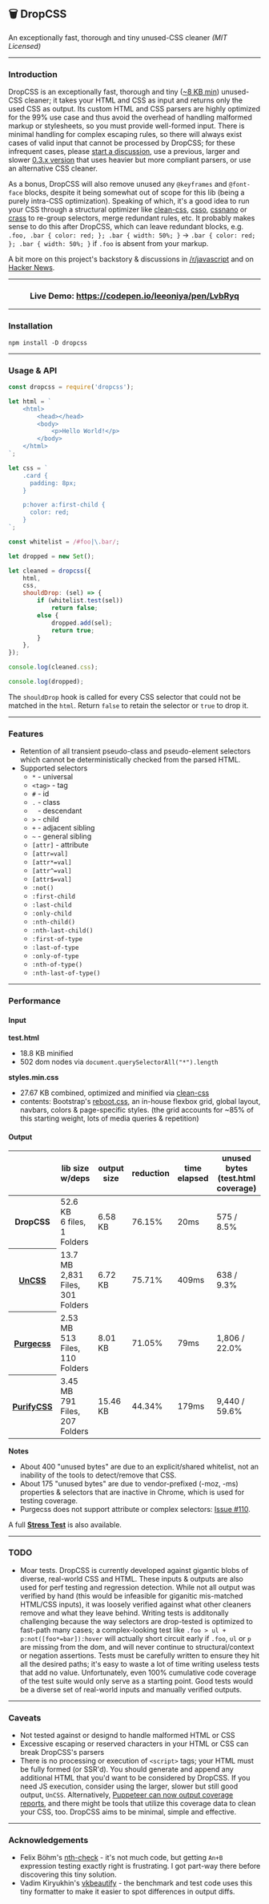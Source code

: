 ## 🗑 DropCSS

An exceptionally fast, thorough and tiny unused-CSS cleaner _(MIT Licensed)_

---
### Introduction

DropCSS is an exceptionally fast, thorough and tiny ([~8 KB min](https://github.com/leeoniya/dropcss/tree/master/dist/dropcss.min.js)) unused-CSS cleaner; it takes your HTML and CSS as input and returns only the used CSS as output. Its custom HTML and CSS parsers are highly optimized for the 99% use case and thus avoid the overhead of handling malformed markup or stylesheets, so you must provide well-formed input. There is minimal handling for complex escaping rules, so there will always exist cases of valid input that cannot be processed by DropCSS; for these infrequent cases, please [start a discussion](https://github.com/leeoniya/dropcss/issues), use a previous, larger and slower [0.3.x version](https://github.com/leeoniya/dropcss/releases) that uses heavier but more compliant parsers, or use an alternative CSS cleaner.

As a bonus, DropCSS will also remove unused any `@keyframes` and `@font-face` blocks, despite it being somewhat out of scope for this lib (being a purely intra-CSS optimization). Speaking of which, it's a good idea to run your CSS through a structural optimizer like [clean-css](https://github.com/jakubpawlowicz/clean-css), [csso](https://github.com/css/csso), [cssnano](https://github.com/cssnano/cssnano) or [crass](https://github.com/mattbasta/crass) to re-group selectors, merge redundant rules, etc. It probably makes sense to do this after DropCSS, which can leave redundant blocks, e.g. `.foo, .bar { color: red; }; .bar { width: 50%; }` -> `.bar { color: red; }; .bar { width: 50%; }` if `.foo` is absent from your markup.

A bit more on this project's backstory & discussions in [/r/javascript](https://old.reddit.com/r/javascript/comments/b3mcu8/dropcss_010_a_minimal_and_thorough_unused_css/) and on [Hacker News](https://news.ycombinator.com/item?id=19469080).

---
<h3 align="center">Live Demo: <a href="https://codepen.io/leeoniya/pen/LvbRyq">https://codepen.io/leeoniya/pen/LvbRyq</a></h3>

---
### Installation

```
npm install -D dropcss
```

---
### Usage & API

```js
const dropcss = require('dropcss');

let html = `
    <html>
        <head></head>
        <body>
            <p>Hello World!</p>
        </body>
    </html>
`;

let css = `
    .card {
      padding: 8px;
    }

    p:hover a:first-child {
      color: red;
    }
`;

const whitelist = /#foo|\.bar/;

let dropped = new Set();

let cleaned = dropcss({
    html,
    css,
    shouldDrop: (sel) => {
        if (whitelist.test(sel))
            return false;
        else {
            dropped.add(sel);
            return true;
        }
    },
});

console.log(cleaned.css);

console.log(dropped);
```

The `shouldDrop` hook is called for every CSS selector that could not be matched in the `html`. Return `false` to retain the selector or `true` to drop it.

---
### Features

- Retention of all transient pseudo-class and pseudo-element selectors which cannot be deterministically checked from the parsed HTML.
- Supported selectors
  - `*` - universal
  - `<tag>` - tag
  - `#` - id
  - `.` - class
  - ` ` - descendant
  - `>` - child
  - `+` - adjacent sibling
  - `~` - general sibling
  - `[attr]` - attribute
  - `[attr=val]`
  - `[attr*=val]`
  - `[attr^=val]`
  - `[attr$=val]`
  - `:not()`
  - `:first-child`
  - `:last-child`
  - `:only-child`
  - `:nth-child()`
  - `:nth-last-child()`
  - `:first-of-type`
  - `:last-of-type`
  - `:only-of-type`
  - `:nth-of-type()`
  - `:nth-last-of-type()`

---
### Performance

#### Input

**test.html**

- 18.8 KB minified
- 502 dom nodes via `document.querySelectorAll("*").length`

**styles.min.css**

- 27.67 KB combined, optimized and minified via [clean-css](https://github.com/jakubpawlowicz/clean-css)
- contents: Bootstrap's [reboot.css](https://github.com/twbs/bootstrap/blob/master/dist/css/bootstrap-reboot.css), an in-house flexbox grid, global layout, navbars, colors & page-specific styles. (the grid accounts for ~85% of this starting weight, lots of media queries & repetition)

#### Output

<table>
    <thead>
        <tr>
            <th></th>
            <th>lib size w/deps</th>
            <th>output size</th>
            <th>reduction</th>
            <th>time elapsed</th>
            <th>unused bytes (test.html coverage)</th>
        </tr>
    </thead>
    <tbody>
        <tr>
            <th><strong>DropCSS</strong></th>
            <td>
				52.6 KB<br>
				6 files, 1 Folders
            </td>
            <td>6.58 KB</td>
            <td>76.15%</td>
            <td>20ms</td>
            <td>575 / 8.5%</td>
        </tr>
        <tr>
            <th><a href="https://github.com/uncss/uncss">UnCSS</a></th>
            <td>
                13.7 MB<br>
                2,831 Files, 301 Folders
            </td>
            <td>6.72 KB</td>
            <td>75.71%</td>
            <td>409ms</td>
            <td>638 / 9.3%</td>
        </tr>
        <tr>
            <th><a href="https://github.com/FullHuman/purgecss">Purgecss</a></th>
            <td>
                2.53 MB<br>
                513 Files, 110 Folders
            </td>
            <td>8.01 KB</td>
            <td>71.05%</td>
            <td>79ms</td>
            <td>1,806 / 22.0%</td>
        </tr>
        <tr>
            <th><a href="https://github.com/purifycss/purifycss">PurifyCSS</a></th>
            <td>
                3.45 MB<br>
                791 Files, 207 Folders
            </td>
            <td>15.46 KB</td>
            <td>44.34%</td>
            <td>179ms</td>
            <td>9,440 / 59.6%</td>
        </tr>
    </tbody>
</table>

**Notes**

- About 400 "unused bytes" are due to an explicit/shared whitelist, not an inability of the tools to detect/remove that CSS.
- About 175 "unused bytes" are due to vendor-prefixed (-moz, -ms) properties & selectors that are inactive in Chrome, which is used for testing coverage.
- Purgecss does not support attribute or complex selectors: [Issue #110](https://github.com/FullHuman/purgecss/issues/110).

A full **[Stress Test](https://github.com/leeoniya/dropcss/tree/master/test/bench)** is also available.

---
### TODO

- Moar tests. DropCSS is currently developed against gigantic blobs of diverse, real-world CSS and HTML. These inputs & outputs are also used for perf testing and regression detection. While not all output was verified by hand (this would be infeasible for giganitic mis-matched HTML/CSS inputs), it was loosely verified against what other cleaners remove and what they leave behind. Writing tests is additonally challenging because the way selectors are drop-tested is optimized to fast-path many cases; a complex-looking test like `.foo > ul + p:not([foo*=bar]):hover` will actually short circuit early if `.foo`, `ul` or `p` are missing from the dom, and will never continue to structural/context or negation assertions. Tests must be carefully written to ensure they hit all the desired paths; it's easy to waste a lot of time writing useless tests that add no value. Unfortunately, even 100% cumulative code coverage of the test suite would only serve as a starting point. Good tests would be a diverse set of real-world inputs and manually verified outputs.

---
### Caveats

- Not tested against or designd to handle malformed HTML or CSS
- Excessive escaping or reserved characters in your HTML or CSS can break DropCSS's parsers
- There is no processing or execution of `<script>` tags; your HTML must be fully formed (or SSR'd). You should generate and append any additional HTML that you'd want to be considered by DropCSS. If you need JS execution, consider using the larger, slower but still good output, `UnCSS`. Alternatively, [Puppeteer can now output coverage reports](https://www.philkrie.me/2018/07/04/extracting-coverage.html), and there might be tools that utilize this coverage data to clean your CSS, too. DropCSS aims to be minimal, simple and effective.

---
### Acknowledgements

- Felix Böhm's [nth-check](https://github.com/fb55/nth-check) - it's not much code, but getting `An+B` expression testing exactly right is frustrating. I got part-way there before discovering this tiny solution.
- Vadim Kiryukhin's [vkbeautify](https://github.com/vkiryukhin/vkBeautify) - the benchmark and test code uses this tiny formatter to make it easier to spot differences in output diffs.